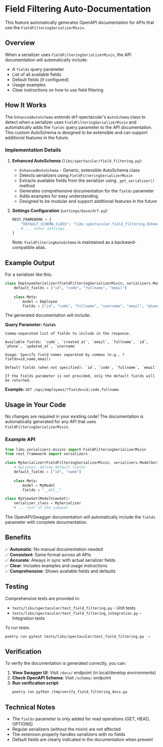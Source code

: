 # Field Filtering Auto-Documentation

This feature automatically generates OpenAPI documentation for APIs that use the `FieldFilteringSerializerMixin`.

## Overview

When a serializer uses `FieldFilteringSerializerMixin`, the API documentation will automatically include:

- A `fields` query parameter
- List of all available fields
- Default fields (if configured)
- Usage examples
- Clear instructions on how to use field filtering

## How It Works

The `EnhancedAutoSchema` extends drf-spectacular's `AutoSchema` class to detect when a serializer uses `FieldFilteringSerializerMixin` and automatically adds the `fields` query parameter to the API documentation. This custom AutoSchema is designed to be extensible and can support additional features in the future.

### Implementation Details

1. **Enhanced AutoSchema** (`libs/spectacular/field_filtering.py`):
   - `EnhancedAutoSchema` - Generic, extensible AutoSchema class
   - Detects serializers using `FieldFilteringSerializerMixin`
   - Extracts available fields from the serializer using `_get_serializer()` method
   - Generates comprehensive documentation for the `fields` parameter
   - Adds examples for easy understanding
   - Designed to be modular and support additional features in the future

2. **Settings Configuration** (`settings/base/drf.py`):
   ```python
   REST_FRAMEWORK = {
       "DEFAULT_SCHEMA_CLASS": "libs.spectacular.field_filtering.EnhancedAutoSchema",
       # ... other settings
   }
   ```
   
   Note: `FieldFilteringAutoSchema` is maintained as a backward-compatible alias.

## Example Output

For a serializer like this:

```python
class EmployeeSerializer(FieldFilteringSerializerMixin, serializers.ModelSerializer):
    default_fields = ["id", "code", "fullname", "email"]
    
    class Meta:
        model = Employee
        fields = ["id", "code", "fullname", "username", "email", "phone", "branch", ...]
```

The generated documentation will include:

**Query Parameter: `fields`**

```
Comma-separated list of fields to include in the response.

Available fields: `code`, `created_at`, `email`, `fullname`, `id`, `phone`, `updated_at`, `username`

Usage: Specify field names separated by commas (e.g., ?fields=id,name,email)

Default fields (when not specified): `id`, `code`, `fullname`, `email`

If the fields parameter is not provided, only the default fields will be returned.
```

**Example:** `GET /api/employees/?fields=id,code,fullname`

## Usage in Your Code

No changes are required in your existing code! The documentation is automatically generated for any API that uses `FieldFilteringSerializerMixin`.

### Example API

```python
from libs.serializers.mixins import FieldFilteringSerializerMixin
from rest_framework import serializers

class MySerializer(FieldFilteringSerializerMixin, serializers.ModelSerializer):
    # Optional: define default fields
    default_fields = ["id", "name"]
    
    class Meta:
        model = MyModel
        fields = "__all__"

class MyViewSet(ModelViewSet):
    serializer_class = MySerializer
    # ... rest of the viewset
```

The OpenAPI/Swagger documentation will automatically include the `fields` parameter with complete documentation.

## Benefits

✅ **Automatic**: No manual documentation needed  
✅ **Consistent**: Same format across all APIs  
✅ **Accurate**: Always in sync with actual serializer fields  
✅ **Clear**: Includes examples and usage instructions  
✅ **Comprehensive**: Shows available fields and defaults  

## Testing

Comprehensive tests are provided in:
- `tests/libs/spectacular/test_field_filtering.py` - Unit tests
- `tests/libs/spectacular/test_field_filtering_integration.py` - Integration tests

To run tests:
```bash
poetry run pytest tests/libs/spectacular/test_field_filtering.py -v
```

## Verification

To verify the documentation is generated correctly, you can:

1. **View Swagger UI**: Visit `/docs/` endpoint (in local/develop environments)
2. **Check OpenAPI Schema**: Visit `/schema/` endpoint
3. **Run verification script**:
   ```bash
   poetry run python /tmp/verify_field_filtering_docs.py
   ```

## Technical Notes

- The `fields` parameter is only added for read operations (GET, HEAD, OPTIONS)
- Regular serializers (without the mixin) are not affected
- The extension properly handles serializers with no fields
- Default fields are clearly indicated in the documentation when present
